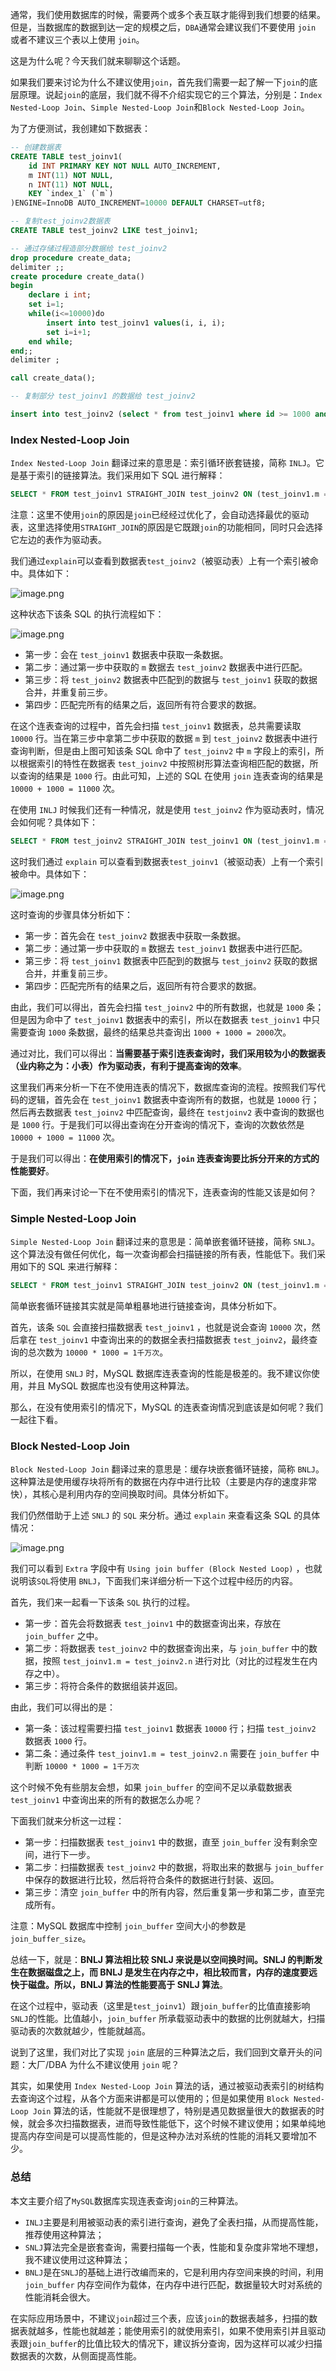 通常，我们使用数据库的时候，需要两个或多个表互联才能得到我们想要的结果。但是，当数据库的数据到达一定的规模之后，`DBA`通常会建议我们不要使用 `join` 或者不建议三个表以上使用 `join`。

这是为什么呢？今天我们就来聊聊这个话题。

如果我们要来讨论为什么不建议使用`join`，首先我们需要一起了解一下`join`的底层原理。说起`join`的底层，我们就不得不介绍实现它的三个算法，分别是：`Index Nested-Loop Join`、`Simple Nested-Loop Join`和`Block Nested-Loop Join`。

为了方便测试，我创建如下数据表：
```sql
-- 创建数据表
CREATE TABLE test_joinv1(
    id INT PRIMARY KEY NOT NULL AUTO_INCREMENT,
    m INT(11) NOT NULL,
    n INT(11) NOT NULL,
    KEY `index_1` (`m`)
)ENGINE=InnoDB AUTO_INCREMENT=10000 DEFAULT CHARSET=utf8;

-- 复制test_joinv2数据表
CREATE TABLE test_joinv2 LIKE test_joinv1;

-- 通过存储过程造部分数据给 test_joinv2
drop procedure create_data;
delimiter ;;
create procedure create_data()
begin 
    declare i int; 
    set i=1; 
    while(i<=10000)do 
        insert into test_joinv1 values(i, i, i); 
        set i=i+1; 
    end while;
end;;
delimiter ;

call create_data();

-- 复制部分 test_joinv1 的数据给 test_joinv2

insert into test_joinv2 (select * from test_joinv1 where id >= 1000 and id < 2000);
```

### Index Nested-Loop Join

`Index Nested-Loop Join` 翻译过来的意思是：索引循环嵌套链接，简称 `INLJ`。它是基于索引的链接算法。我们采用如下 SQL 进行解释：
```sql
SELECT * FROM test_joinv1 STRAIGHT_JOIN test_joinv2 ON (test_joinv1.m = test_joinv2.m)
```

注意：这里不使用`join`的原因是`join`已经经过优化了，会自动选择最优的驱动表，这里选择使用`STRAIGHT_JOIN`的原因是它既跟`join`的功能相同，同时只会选择它左边的表作为驱动表。

我们通过`explain`可以查看到数据表`test_joinv2`（被驱动表）上有一个索引被命中。具体如下：

![image.png](https://p1-juejin.byteimg.com/tos-cn-i-k3u1fbpfcp/d6248156111241289673c6b1ebc72920~tplv-k3u1fbpfcp-jj-mark:3024:0:0:0:q75.awebp)

这种状态下该条 SQL 的执行流程如下：

![image.png](https://p6-juejin.byteimg.com/tos-cn-i-k3u1fbpfcp/09cb09bab6864ea69fe04d18a8f165eb~tplv-k3u1fbpfcp-jj-mark:3024:0:0:0:q75.awebp)

- 第一步：会在 `test_joinv1` 数据表中获取一条数据。
- 第二步：通过第一步中获取的 `m` 数据去 `test_joinv2` 数据表中进行匹配。
- 第三步：将 `test_joinv2` 数据表中匹配到的数据与 `test_joinv1` 获取的数据合并，并重复前三步。
- 第四步：匹配完所有的结果之后，返回所有符合要求的数据。

在这个连表查询的过程中，首先会扫描 `test_joinv1` 数据表，总共需要读取 `10000` 行。当在第三步中拿第二步中获取的数据 `m` 到 `test_joinv2` 数据表中进行查询判断，但是由上图可知该条 SQL 命中了 `test_joinv2` 中 `m` 字段上的索引，所以根据索引的特性在数据表 `test_joinv2` 中按照树形算法查询相匹配的数据，所以查询的结果是 `1000` 行。由此可知，上述的 SQL 在使用 `join` 连表查询的结果是 `10000 + 1000 = 11000` 次。

在使用 `INLJ` 时候我们还有一种情况，就是使用 `test_joinv2` 作为驱动表时，情况会如何呢？具体如下：
```sql
SELECT * FROM test_joinv2 STRAIGHT_JOIN test_joinv1 ON (test_joinv1.m = test_joinv2.m)
```

这时我们通过 `explain` 可以查看到数据表`test_joinv1`（被驱动表）上有一个索引被命中。具体如下：

![image.png](https://p6-juejin.byteimg.com/tos-cn-i-k3u1fbpfcp/e0acbcf936a0458fba5e9f1c95e92ad1~tplv-k3u1fbpfcp-jj-mark:3024:0:0:0:q75.awebp)

这时查询的步骤具体分析如下：

- 第一步：首先会在 `test_joinv2` 数据表中获取一条数据。
- 第二步：通过第一步中获取的 `m` 数据去 `test_joinv1` 数据表中进行匹配。
- 第三步：将 `test_joinv1` 数据表中匹配到的数据与 `test_joinv2` 获取的数据合并，并重复前三步。
- 第四步：匹配完所有的结果之后，返回所有符合要求的数据。

由此，我们可以得出，首先会扫描 `test_joinv2` 中的所有数据，也就是 `1000` 条；但是因为命中了 `test_joinv1` 数据表中的索引，所以在数据表 `test_joinv1` 中只需要查询 `1000` 条数据，最终的结果总共查询出 `1000 + 1000 = 2000`次。

通过对比，我们可以得出：**当需要基于索引连表查询时，我们采用较为小的数据表（业内称之为：小表）作为驱动表，有利于提高查询的效率**。

这里我们再来分析一下在不使用连表的情况下，数据库查询的流程。按照我们写代码的逻辑，首先会在 `test_joinv1` 数据表中查询所有的数据，也就是 `10000` 行；然后再去数据表 `test_joinv2` 中匹配查询，最终在 `testjoinv2` 表中查询的数据也是 `1000` 行。于是我们可以得出查询在分开查询的情况下，查询的次数依然是 `10000 + 1000 = 11000` 次。

于是我们可以得出：**在使用索引的情况下，`join` 连表查询要比拆分开来的方式的性能要好**。

下面，我们再来讨论一下在不使用索引的情况下，连表查询的性能又该是如何？

### Simple Nested-Loop Join

`Simple Nested-Loop Join` 翻译过来的意思是：简单嵌套循环链接，简称 `SNLJ`。这个算法没有做任何优化，每一次查询都会扫描链接的所有表，性能低下。我们采用如下的 SQL 来进行解释：
```sql
SELECT * FROM test_joinv1 STRAIGHT_JOIN test_joinv2 ON (test_joinv1.m = test_joinv2.n)
```

简单嵌套循环链接其实就是简单粗暴地进行链接查询，具体分析如下。

首先，该条 `SQL` 会直接扫描数据表 `test_joinv1` ，也就是说会查询 `10000` 次，然后拿在 `test_joinv1` 中查询出来的的数据全表扫描数据表 `test_joinv2`，最终查询的总次数为 `10000 * 1000 = 1千万次`。

所以，在使用 `SNLJ` 时，MySQL 数据库连表查询的性能是极差的。我不建议你使用，并且 MySQL 数据库也没有使用这种算法。

那么，在没有使用索引的情况下，MySQL 的连表查询情况到底该是如何呢？我们一起往下看。

### Block Nested-Loop Join

`Block Nested-Loop Join` 翻译过来的意思是：缓存块嵌套循环链接，简称 `BNLJ`。这种算法是使用缓存块将所有的数据在内存中进行比较（主要是内存的速度非常快），其核心是利用内存的空间换取时间。具体分析如下。

我们仍然借助于上述 `SNLJ` 的 `SQL` 来分析。通过 `explain` 来查看这条 SQL 的具体情况：

![image.png](https://p1-juejin.byteimg.com/tos-cn-i-k3u1fbpfcp/17c95269edee42cd8cca6533025cb492~tplv-k3u1fbpfcp-jj-mark:3024:0:0:0:q75.awebp)

我们可以看到 `Extra` 字段中有 `Using join buffer (Block Nested Loop)` ，也就说明该`SQL`将使用 `BNLJ`，下面我们来详细分析一下这个过程中经历的内容。

首先，我们来一起看一下该条 `SQL` 执行的过程。

- 第一步：首先会将数据表 `test_joinv1` 中的数据查询出来，存放在 `join_buffer` 之中。
- 第二步：将数据表 `test_joinv2` 中的数据查询出来，与 `join_buffer` 中的数据，按照 `test_joinv1.m = test_joinv2.n` 进行对比（对比的过程发生在内存之中）。
- 第三步：将符合条件的数据组装并返回。

由此，我们可以得出的是：

- 第一条：该过程需要扫描 `test_joinv1` 数据表 `10000` 行；扫描 `test_joinv2` 数据表 `1000` 行。
- 第二条：通过条件 `test_joinv1.m = test_joinv2.n` 需要在 `join_buffer` 中判断 `10000 * 1000 = 1千万次`

这个时候不免有些朋友会想，如果 `join_buffer` 的空间不足以承载数据表 `test_joinv1` 中查询出来的所有的数据怎么办呢？

下面我们就来分析这一过程：

- 第一步：扫描数据表 `test_joinv1` 中的数据，直至 `join_buffer` 没有剩余空间，进行下一步。
- 第二步：扫描数据表 `test_joinv2` 中的数据，将取出来的数据与 `join_buffer` 中保存的数据进行比较，然后将符合条件的数据进行封装、返回。
- 第三步：清空 `join_buffer` 中的所有内容，然后重复第一步和第二步，直至完成所有。

注意：MySQL 数据库中控制 `join_buffer` 空间大小的参数是 `join_buffer_size`。

总结一下，就是：**BNLJ 算法相比较 SNLJ 来说是以空间换时间。SNLJ 的判断发生在数据磁盘之上，而 BNLJ 是发生在内存之中，相比较而言，内存的速度要远快于磁盘。所以，BNLJ 算法的性能要高于 SNLJ 算法**。

在这个过程中，驱动表（这里是`test_joinv1`）跟`join_buffer`的比值直接影响`SNLJ`的性能。比值越小，`join_buffer` 所承载驱动表中的数据的比例就越大，扫描驱动表的次数就越少，性能就越高。

说到了这里，我们对比了实现 `join` 底层的三种算法之后，我们回到文章开头的问题：大厂/DBA 为什么不建议使用 `join` 呢？

其实，如果使用 `Index Nested-Loop Join` 算法的话，通过被驱动表索引的树结构去查询这个过程，从各个方面来讲都是可以使用的；但是如果使用 `Block Nested-Loop Join` 算法的话，性能就不是很理想了，特别是遇见数据量很大的数据表的时候，就会多次扫描数据表，进而导致性能低下，这个时候不建议使用；如果单纯地提高内存空间是可以提高性能的，但是这种办法对系统的性能的消耗又要增加不少。

### 总结

本文主要介绍了`MySQL`数据库实现连表查询`join`的三种算法。

- `INLJ`主要是利用被驱动表的索引进行查询，避免了全表扫描，从而提高性能，推荐使用这种算法；
- `SNLJ`算法完全是嵌套查询，需要扫描每一个表，性能和复杂度非常地不理想，我不建议使用过这种算法；
- `BNLJ`是在`SNLJ`的基础上进行改编而来的，它是利用内存空间来换的时间，利用 `join_buffer` 内存空间作为载体，在内存中进行匹配，数据量较大时对系统的性能消耗会很大。

在实际应用场景中，不建议`join`超过三个表，应该`join`的数据表越多，扫描的数据表就越多，性能也就越差；能使用索引的就使用索引，如果不使用索引并且驱动表跟`join_buffer`的比值比较大的情况下，建议拆分查询，因为这样可以减少扫描数据表的次数，从侧面提高性能。